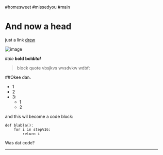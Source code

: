 #homesweet #missedyou #main

# And now a head

just a link [drew](https://www.andrewclaes.net)

![image](../images/1.jpg)

*italo* **bold**
**bold*ital***

> block quote
> vbsjkvs
> wvsdvkw
> wdbf:

##Okee dan.

* 1
* 2
* 3: 
  - 1
  - 2

and this wil become a code block:

	def blabla():
		for i in step%16:
			return i


Was dat code?

* * *

